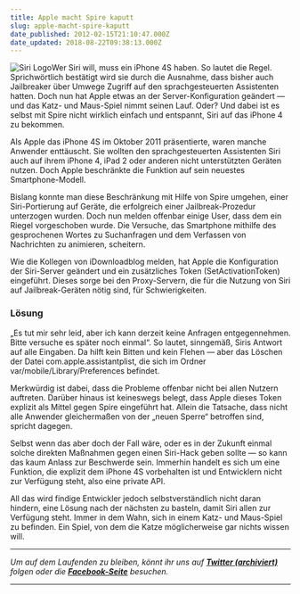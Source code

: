 ```yaml
---
title: Apple macht Spire kaputt
slug: apple-macht-spire-kaputt
date_published: 2012-02-15T21:10:47.000Z
date_updated: 2018-08-22T09:38:13.000Z
---
```


![Siri Logo](//picdump.thafaker.de/2011/12/Bildschirmfoto-2011-12-28-um-12.38.12-125x125.png)Wer Siri will, muss ein iPhone 4S haben. So lautet die Regel. Sprichwörtlich bestätigt wird sie durch die Ausnahme, dass bisher auch Jailbreaker über Umwege Zugriff auf den sprachgesteuerten Assistenten hatten. Doch nun hat Apple etwas an der Server-Konfiguration geändert — und das Katz- und Maus-Spiel nimmt seinen Lauf. Oder? Und dabei ist es selbst mit Spire nicht wirklich einfach und entspannt, Siri auf das iPhone 4 zu bekommen.

Als Apple das iPhone 4S im Oktober 2011 präsentierte, waren manche Anwender enttäuscht. Sie wollten den sprachgesteuerten Assistenten Siri auch auf ihrem iPhone 4, iPad 2 oder anderen nicht unterstützten Geräten nutzen. Doch Apple beschränkte die Funktion auf sein neuestes Smartphone-Modell.

Bislang konnte man diese Beschränkung mit Hilfe von Spire umgehen, einer Siri-Portierung auf Geräte, die erfolgreich einer Jailbreak-Prozedur unterzogen wurden. Doch nun melden offenbar einige User, dass dem ein Riegel vorgeschoben wurde. Die Versuche, das Smartphone mithilfe des gesprochenen Wortes zu Suchanfragen und dem Verfassen von Nachrichten zu animieren, scheitern.

Wie die Kollegen von iDownloadblog melden, hat Apple die Konfiguration der Siri-Server geändert und ein zusätzliches Token (SetActivationToken) eingeführt. Dieses sorge bei den Proxy-Servern, die für die Nutzung von Siri auf Jailbreak-Geräten nötig sind, für Schwierigkeiten.

### Lösung

„Es tut mir sehr leid, aber ich kann derzeit keine Anfragen entgegennehmen. Bitte versuche es später noch einmal“. So lautet, sinngemäß, Siris Antwort auf alle Eingaben. Da hilft kein Bitten und kein Flehen — aber das Löschen der Datei com.apple.assistantplist, die sich im Ordner var/mobile/Library/Preferences befindet.

Merkwürdig ist dabei, dass die Probleme offenbar nicht bei allen Nutzern auftreten. Darüber hinaus ist keineswegs belegt, dass Apple dieses Token explizit als Mittel gegen Spire eingeführt hat. Allein die Tatsache, dass nicht alle Anwender gleichermaßen von der „neuen Sperre“ betroffen sind, spricht dagegen.

Selbst wenn das aber doch der Fall wäre, oder es in der Zukunft einmal solche direkten Maßnahmen gegen einen Siri-Hack geben sollte — so kann das kaum Anlass zur Beschwerde sein. Immerhin handelt es sich um eine Funktion, die explizit dem iPhone 4S vorbehalten ist und Entwicklern nicht zur Verfügung steht, also eine private API.

All das wird findige Entwickler jedoch selbstverständlich nicht daran hindern, eine Lösung nach der nächsten zu basteln, damit Siri allen zur Verfügung steht. Immer in dem Wahn, sich in einem Katz- und Maus-Spiel zu befinden. Ein Spiel, von dem die Katze möglicherweise gar nichts wissen will.

---

*Um auf dem Laufenden zu bleiben, könnt ihr uns auf **[Twitter (archiviert)](http://web.archive.org/web/20250905043545/https://twitter.com/)** folgen oder die **[Facebook-Seite](http://de-de.facebook.com/pages/thafaker-auf-Beton/154600141278763)** besuchen.*

---
